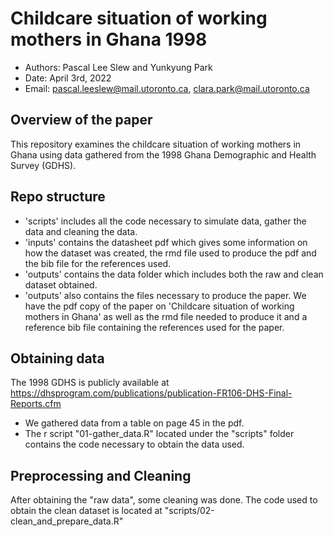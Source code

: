# Childcare situation of working mothers in Ghana 1998

  - Authors: Pascal Lee Slew and Yunkyung Park
  - Date: April 3rd, 2022
  - Email: pascal.leeslew@mail.utoronto.ca, clara.park@mail.utoronto.ca

## Overview of the paper

This repository examines the childcare situation of working mothers in Ghana using data gathered from the 1998 Ghana Demographic and Health Survey (GDHS). 

## Repo  structure

- 'scripts' includes all the code necessary to simulate data, gather the data and cleaning the data.
- 'inputs' contains the datasheet pdf which gives some information on how the dataset was created, the rmd file used to produce the pdf and the bib file for the references used.
- 'outputs' contains the data folder which includes both the raw and clean dataset obtained.
- 'outputs' also contains the files necessary to produce the paper. We have the pdf copy of the paper on 'Childcare situation of working mothers in Ghana' as well as the rmd file needed to produce it and a reference bib file containing the references used for the paper.


## Obtaining data

The 1998 GDHS is publicly available at https://dhsprogram.com/publications/publication-FR106-DHS-Final-Reports.cfm
  - We gathered data from a table on page 45 in the pdf.
  - The r script "01-gather_data.R" located under the "scripts" folder contains the code necessary to obtain the data used.
  
## Preprocessing and Cleaning

After obtaining the "raw data", some cleaning was done. The code used to obtain the clean dataset is located at "scripts/02-clean_and_prepare_data.R"
